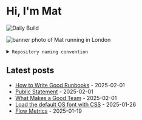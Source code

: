# Hi, I'm Mat

![Daily Build](https://github.com/mat-0/mat-0/workflows/Daily%20Build/badge.svg)

![banner photo of Mat running in London](https://raw.githubusercontent.com/mat-0/mat-0/master/images/gh-header-image-cropped.jpg)

<details><summary><code>Repository naming convention</code></summary>
  
Repositories, where possible, are lowercase with underscores and follow the naming conventions below. 

  
- For demonstrations or proof of concepts, use the format `demo_name`.
- Boilerplate or templates are named in the format `template_name`.
  - where appropriate these are also published through GitHub pages and will be available at `username.github.io/repo_name`.
- WordPress-related content (mostly plugins) are prefixed with `wp_`.
- Twitter bots are prefixed with `bot_`.
- Standard repositories are named as they are, sometimes this might be a domain name e.g. `thechels.uk`.
</details>

## Latest posts

<!-- blog starts -->
- [How to Write Good Runbooks](https://thechels.uk/how-to-write-good-runbooks) - 2025-02-01
- [Public Statement](https://thechels.uk/public-statement) - 2025-02-01
- [What Makes a Good Team](https://thechels.uk/what-makes-a-good-team) - 2025-02-01
- [Load the default OS font with CSS](https://thechels.uk/load-the-default-os-font-with-css) - 2025-01-26
- [Flow Metrics](https://thechels.uk/flow-metrics) - 2025-01-19
<!-- blog ends -->
